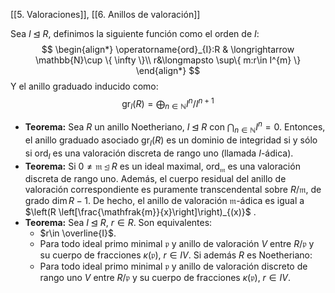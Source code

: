[[5. Valoraciones]], [[6. Anillos de valoración]]

Sea $I \unlhd R$, definimos la siguiente función como el orden de $I$:$$
\begin{align*}
\operatorname{ord}_{I}:R & \longrightarrow \mathbb{N}\cup \{ \infty \}\\
r&\longmapsto \sup\{ m:r\in I^{m} \}
\end{align*}
$$Y el anillo graduado inducido como:
$$\operatorname{gr}_{I}(R) = \bigoplus_{n\in \mathbb{N}}I^{n}/I^{n+1}$$
- **Teorema:** Sea $R$ un anillo Noetheriano, $I \unlhd R$ con $\bigcap_{n\in \mathbb{N}}I^{n}=0$. Entonces, el anillo graduado asociado $\operatorname{gr}_{I}(R)$ es un dominio de integridad si y sólo si $\operatorname{ord}_{I}$ es una valoración discreta de rango uno (llamada $I$-ádica).
- **Teorema:** Si $0\neq\mathfrak{m}\unlhd R$ es un ideal maximal, $\operatorname{ord}_{\mathfrak{m}}$ es una valoración discreta de rango uno. Además, el cuerpo residual del anillo de valoración correspondiente es puramente transcendental sobre $R/\mathfrak{m}$, de grado $\dim R-1$. De hecho, el anillo de valoración $\mathfrak{m}$-ádica es igual a $\left(R \left[\frac{\mathfrak{m}}{x}\right]\right)_{(x)}$ .
- **Teorema:** Sea $I \unlhd R$, $r \in R$. Son equivalentes:
	- $r\in \overline{I}$.
	- Para todo ideal primo minimal $\mathfrak{p}$ y anillo de valoración $V$ entre $R/\mathfrak{p}$ y su cuerpo de fracciones $\kappa(\mathfrak{p})$, $r \in IV$.
	Si además $R$ es Noetheriano:
	- Para todo ideal primo minimal $\mathfrak{p}$ y anillo de valoración discreto de rango uno $V$ entre $R/\mathfrak{p}$ y su cuerpo de fracciones $\kappa(\mathfrak{p})$, $r \in IV$. 